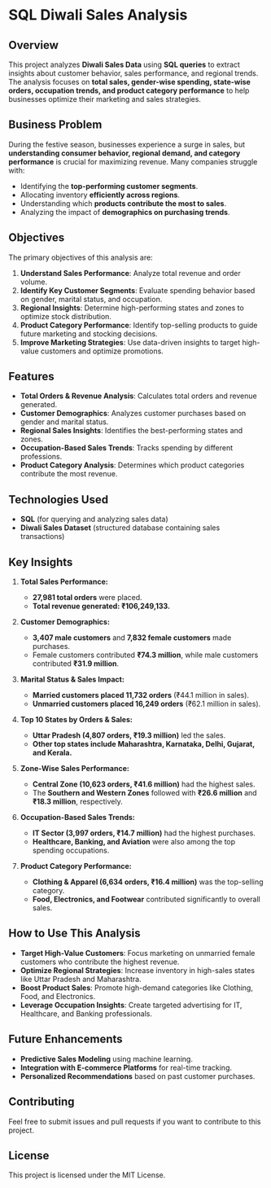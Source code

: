 # SQL Diwali Sales Analysis

## Overview
This project analyzes **Diwali Sales Data** using **SQL queries** to extract insights about customer behavior, sales performance, and regional trends. The analysis focuses on **total sales, gender-wise spending, state-wise orders, occupation trends, and product category performance** to help businesses optimize their marketing and sales strategies.

## Business Problem
During the festive season, businesses experience a surge in sales, but **understanding consumer behavior, regional demand, and category performance** is crucial for maximizing revenue. Many companies struggle with:
- Identifying the **top-performing customer segments**.
- Allocating inventory **efficiently across regions**.
- Understanding which **products contribute the most to sales**.
- Analyzing the impact of **demographics on purchasing trends**.

## Objectives
The primary objectives of this analysis are:
1. **Understand Sales Performance**: Analyze total revenue and order volume.
2. **Identify Key Customer Segments**: Evaluate spending behavior based on gender, marital status, and occupation.
3. **Regional Insights**: Determine high-performing states and zones to optimize stock distribution.
4. **Product Category Performance**: Identify top-selling products to guide future marketing and stocking decisions.
5. **Improve Marketing Strategies**: Use data-driven insights to target high-value customers and optimize promotions.

## Features
- **Total Orders & Revenue Analysis**: Calculates total orders and revenue generated.
- **Customer Demographics**: Analyzes customer purchases based on gender and marital status.
- **Regional Sales Insights**: Identifies the best-performing states and zones.
- **Occupation-Based Sales Trends**: Tracks spending by different professions.
- **Product Category Analysis**: Determines which product categories contribute the most revenue.

## Technologies Used
- **SQL** (for querying and analyzing sales data)
- **Diwali Sales Dataset** (structured database containing sales transactions)

## Key Insights
1. **Total Sales Performance:**
   - **27,981 total orders** were placed.
   - **Total revenue generated: ₹106,249,133.**

2. **Customer Demographics:**
   - **3,407 male customers** and **7,832 female customers** made purchases.
   - Female customers contributed **₹74.3 million**, while male customers contributed **₹31.9 million**.

3. **Marital Status & Sales Impact:**
   - **Married customers placed 11,732 orders** (₹44.1 million in sales).
   - **Unmarried customers placed 16,249 orders** (₹62.1 million in sales).

4. **Top 10 States by Orders & Sales:**
   - **Uttar Pradesh (4,807 orders, ₹19.3 million)** led the sales.
   - **Other top states include Maharashtra, Karnataka, Delhi, Gujarat, and Kerala.**

5. **Zone-Wise Sales Performance:**
   - **Central Zone (10,623 orders, ₹41.6 million)** had the highest sales.
   - The **Southern and Western Zones** followed with **₹26.6 million** and **₹18.3 million**, respectively.

6. **Occupation-Based Sales Trends:**
   - **IT Sector (3,997 orders, ₹14.7 million)** had the highest purchases.
   - **Healthcare, Banking, and Aviation** were also among the top spending occupations.

7. **Product Category Performance:**
   - **Clothing & Apparel (6,634 orders, ₹16.4 million)** was the top-selling category.
   - **Food, Electronics, and Footwear** contributed significantly to overall sales.

## How to Use This Analysis
- **Target High-Value Customers**: Focus marketing on unmarried female customers who contribute the highest revenue.
- **Optimize Regional Strategies**: Increase inventory in high-sales states like Uttar Pradesh and Maharashtra.
- **Boost Product Sales**: Promote high-demand categories like Clothing, Food, and Electronics.
- **Leverage Occupation Insights**: Create targeted advertising for IT, Healthcare, and Banking professionals.

## Future Enhancements
- **Predictive Sales Modeling** using machine learning.
- **Integration with E-commerce Platforms** for real-time tracking.
- **Personalized Recommendations** based on past customer purchases.

## Contributing
Feel free to submit issues and pull requests if you want to contribute to this project.

## License
This project is licensed under the MIT License.
